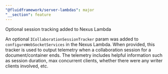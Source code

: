 ```yaml
---
"@fluidframework/server-lambdas": major
"__section": feature
---
```


Optional session tracking added to Nexus Lambda

An optional `ICollaborationSessionTracker` param was added to `configureWebSocketServices` in the Nexus Lambda. When provided, this tracker is used to output telemetry when a collaboration session for a document/container ends. The telemetry includes helpful information such as session duration, max concurrent clients, whether there were any writer clients involved, etc.
